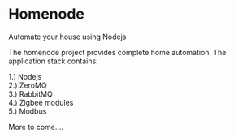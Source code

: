 Homenode
========

Automate your house using Nodejs

The homenode project provides complete home automation. The application stack contains:

1.) Nodejs<br />
2.) ZeroMQ<br />
3.) RabbitMQ<br />
4.) Zigbee modules<br />
5.) Modbus<br />

More to come....